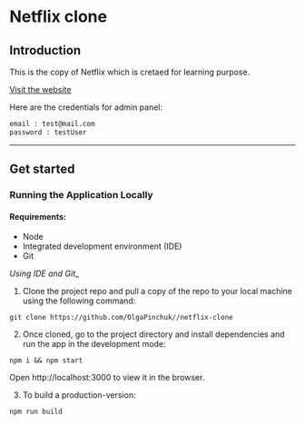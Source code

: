 # Netflix clone

## Introduction

This is the copy of Netflix which is cretaed for learning purpose.


[Visit the website](https://netnix.web.app/)

Here are the credentials for admin panel:

```bash
email : test@mail.com
password : testUser
```

---
## Get started
### Running the Application Locally
#### Requirements:
* Node
* Integrated development environment (IDE)
* Git


_Using IDE and Git__
1. Clone the project repo and pull a copy of the repo to your local machine using the following command:

```
git clone https://github.com/OlgaPinchuk//netflix-clone
```

2. Once cloned, go to the project directory and install dependencies and run the app in the development mode:
```
npm i && npm start
```
Open http://localhost:3000 to view it in the browser.

3. To build a production-version:
```
npm run build
```

